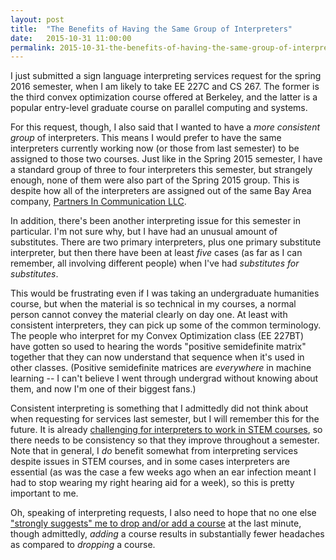 ```yaml
---
layout: post
title:  "The Benefits of Having the Same Group of Interpreters"
date:   2015-10-31 11:00:00
permalink: 2015-10-31-the-benefits-of-having-the-same-group-of-interpreters
---
```



I just submitted a sign language interpreting services request for the spring 2016 semester, when I
am likely to take EE 227C and CS 267. The former is the third convex optimization course offered at
Berkeley, and the latter is a popular entry-level graduate course on parallel computing and systems.

For this request, though, I also said that I wanted to have a *more consistent group* of
interpreters. This means I would prefer to have the same interpreters currently working now (or
those from last semester) to be assigned to those two courses. Just like in the Spring 2015
semester, I have a standard group of three to four interpreters this semester, but strangely enough,
none of them were also part of the Spring 2015 group.  This is despite how all of the interpreters
are assigned out of the same Bay Area company, [Partners In Communication
LLC](http://partnersincommunicationllc.com/).

In addition, there's been another interpreting issue for this semester in particular. I'm not sure
why, but I have had an unusual amount of substitutes.  There are two primary interpreters, plus one
primary substitute interpreter, but then there have been at least *five* cases (as far as I can
remember, all involving different people) when I've had *substitutes for substitutes*.

This would be frustrating even if I was taking an undergraduate humanities course, but when the
material is so technical in my courses, a normal person cannot convey the material clearly on day
one. At least with consistent interpreters, they can pick up some of the common terminology.  The
people who interpret for my Convex Optimization class (EE 227BT) have gotten so used to hearing the
words "positive semidefinite matrix" together that they can now understand that sequence when it's
used in other classes. (Positive semidefinite matrices are *everywhere* in machine learning -- I
can't believe I went through undergrad without knowing about them, and now I'm one of their biggest
fans.)

Consistent interpreting is something that I admittedly did not think about when requesting for
services last semester, but I will remember this for the future. It is already [challenging
for interpreters to work in STEM
courses](http://danieltakeshi.github.io/2012/02/04/technical-term-dilemma/), so there needs to be
consistency so that they improve throughout a semester. Note that in general, I *do* benefit
somewhat from interpreting services despite issues in STEM courses, and in some cases interpreters
are essential (as was the case a few weeks ago when an ear infection meant I had to stop wearing my
right hearing aid for a week), so this is pretty important to me.

Oh, speaking of interpreting requests, I also need to hope that no one else ["strongly suggests" me
to drop and/or add a
course](http://danieltakeshi.github.io/2015/04/25/why-its-difficult-for-me-to-drop-classes/) at the
last minute, though admittedly, *adding* a course results in substantially fewer headaches as
compared to *dropping* a course.


